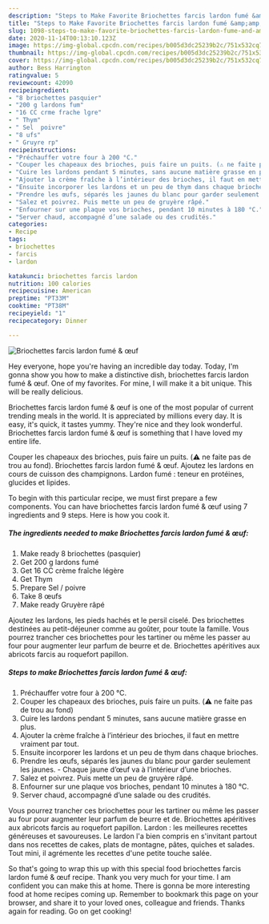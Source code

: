 ```yaml
---
description: "Steps to Make Favorite Briochettes farcis lardon fumé &amp;amp; œuf"
title: "Steps to Make Favorite Briochettes farcis lardon fumé &amp;amp; œuf"
slug: 1098-steps-to-make-favorite-briochettes-farcis-lardon-fume-and-amp-ouf
date: 2020-11-14T00:13:10.123Z
image: https://img-global.cpcdn.com/recipes/b005d3dc25239b2c/751x532cq70/briochettes-farcis-lardon-fume-oeuf-photo-principale-de-la-recette.jpg
thumbnail: https://img-global.cpcdn.com/recipes/b005d3dc25239b2c/751x532cq70/briochettes-farcis-lardon-fume-oeuf-photo-principale-de-la-recette.jpg
cover: https://img-global.cpcdn.com/recipes/b005d3dc25239b2c/751x532cq70/briochettes-farcis-lardon-fume-oeuf-photo-principale-de-la-recette.jpg
author: Bess Harrington
ratingvalue: 5
reviewcount: 42090
recipeingredient:
- "8 briochettes pasquier"
- "200 g lardons fum"
- "16 CC crme frache lgre"
- " Thym"
- " Sel  poivre"
- "8 ufs"
- " Gruyre rp"
recipeinstructions:
- "Préchauffer votre four à 200 °C."
- "Couper les chapeaux des brioches, puis faire un puits. (⚠️ ne faite pas de trou au fond)"
- "Cuire les lardons pendant 5 minutes, sans aucune matière grasse en plus."
- "Ajouter la crème fraîche à l’intérieur des brioches, il faut en mettre vraiment par tout."
- "Ensuite incorporer les lardons et un peu de thym dans chaque brioches."
- "Prendre les œufs, séparés les jaunes du blanc pour garder seulement les jaunes. Chaque jaune d’œuf va à l’intérieur d’une brioches."
- "Salez et poivrez. Puis mette un peu de gruyère râpé."
- "Enfourner sur une plaque vos brioches, pendant 10 minutes à 180 °C."
- "Server chaud, accompagné d’une salade ou des crudités."
categories:
- Recipe
tags:
- briochettes
- farcis
- lardon

katakunci: briochettes farcis lardon 
nutrition: 100 calories
recipecuisine: American
preptime: "PT33M"
cooktime: "PT38M"
recipeyield: "1"
recipecategory: Dinner

---
```



![Briochettes farcis lardon fumé &amp; œuf](https://img-global.cpcdn.com/recipes/b005d3dc25239b2c/751x532cq70/briochettes-farcis-lardon-fume-oeuf-photo-principale-de-la-recette.jpg)

Hey everyone, hope you're having an incredible day today. Today, I'm gonna show you how to make a distinctive dish, briochettes farcis lardon fumé &amp; œuf. One of my favorites. For mine, I will make it a bit unique. This will be really delicious.

Briochettes farcis lardon fumé &amp; œuf is one of the most popular of current trending meals in the world. It is appreciated by millions every day. It is easy, it's quick, it tastes yummy. They're nice and they look wonderful. Briochettes farcis lardon fumé &amp; œuf is something that I have loved my entire life.

Couper les chapeaux des brioches, puis faire un puits. (⚠️ ne faite pas de trou au fond). Briochettes farcis lardon fumé &amp; œuf. Ajoutez les lardons en cours de cuisson des champignons. Lardon fumé : teneur en protéines, glucides et lipides.


To begin with this particular recipe, we must first prepare a few components. You can have briochettes farcis lardon fumé &amp; œuf using 7 ingredients and 9 steps. Here is how you cook it.

<!--inarticleads1-->

##### The ingredients needed to make Briochettes farcis lardon fumé &amp; œuf:

1. Make ready 8 briochettes (pasquier)
1. Get 200 g lardons fumé
1. Get 16 CC crème fraîche légère
1. Get  Thym
1. Prepare  Sel / poivre
1. Take 8 œufs
1. Make ready  Gruyère râpé


Ajoutez les lardons, les pieds hachés et le persil ciselé. Des briochettes destinées au petit-déjeuner comme au goûter, pour toute la famille. Vous pourrez trancher ces briochettes pour les tartiner ou même les passer au four pour augmenter leur parfum de beurre et de. Briochettes apéritives aux abricots farcis au roquefort papillon. 

<!--inarticleads2-->

##### Steps to make Briochettes farcis lardon fumé &amp; œuf:

1. Préchauffer votre four à 200 °C.
1. Couper les chapeaux des brioches, puis faire un puits. (⚠️ ne faite pas de trou au fond)
1. Cuire les lardons pendant 5 minutes, sans aucune matière grasse en plus.
1. Ajouter la crème fraîche à l’intérieur des brioches, il faut en mettre vraiment par tout.
1. Ensuite incorporer les lardons et un peu de thym dans chaque brioches.
1. Prendre les œufs, séparés les jaunes du blanc pour garder seulement les jaunes. - Chaque jaune d’œuf va à l’intérieur d’une brioches.
1. Salez et poivrez. Puis mette un peu de gruyère râpé.
1. Enfourner sur une plaque vos brioches, pendant 10 minutes à 180 °C.
1. Server chaud, accompagné d’une salade ou des crudités.


Vous pourrez trancher ces briochettes pour les tartiner ou même les passer au four pour augmenter leur parfum de beurre et de. Briochettes apéritives aux abricots farcis au roquefort papillon. Lardon : les meilleures recettes généreuses et savoureuses. Le lardon l&#39;a bien compris en s&#39;invitant partout dans nos recettes de cakes, plats de montagne, pâtes, quiches et salades. Tout mini, il agrémente les recettes d&#39;une petite touche salée. 

So that's going to wrap this up with this special food briochettes farcis lardon fumé &amp; œuf recipe. Thank you very much for your time. I am confident you can make this at home. There is gonna be more interesting food at home recipes coming up. Remember to bookmark this page on your browser, and share it to your loved ones, colleague and friends. Thanks again for reading. Go on get cooking!
